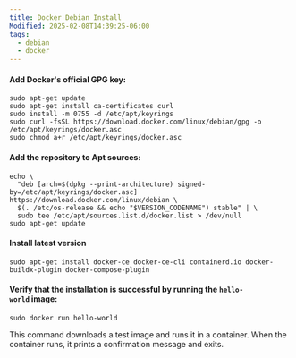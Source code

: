 ```yaml
---
title: Docker Debian Install
Modified: 2025-02-08T14:39:25-06:00
tags:
  - debian
  - docker
---
```

#### Add Docker's official GPG key:
```copy
sudo apt-get update
sudo apt-get install ca-certificates curl
sudo install -m 0755 -d /etc/apt/keyrings
sudo curl -fsSL https://download.docker.com/linux/debian/gpg -o /etc/apt/keyrings/docker.asc
sudo chmod a+r /etc/apt/keyrings/docker.asc
```

#### Add the repository to Apt sources:
```copy
echo \
  "deb [arch=$(dpkg --print-architecture) signed-by=/etc/apt/keyrings/docker.asc] https://download.docker.com/linux/debian \
  $(. /etc/os-release && echo "$VERSION_CODENAME") stable" | \
  sudo tee /etc/apt/sources.list.d/docker.list > /dev/null
sudo apt-get update
```

#### Install latest version
```copy
sudo apt-get install docker-ce docker-ce-cli containerd.io docker-buildx-plugin docker-compose-plugin
```
 
#### Verify that the installation is successful by running the `hello-world` image:

```copy
sudo docker run hello-world
```

 This command downloads a test image and runs it in a container. When the container runs, it prints a confirmation message and exits.


